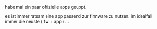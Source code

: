 habe mal ein paar offizielle apps geuppt.

es ist immer ratsam eine app passend zur firmware zu nutzen.
im idealfall immer die neuste ( fw + app ) ...

